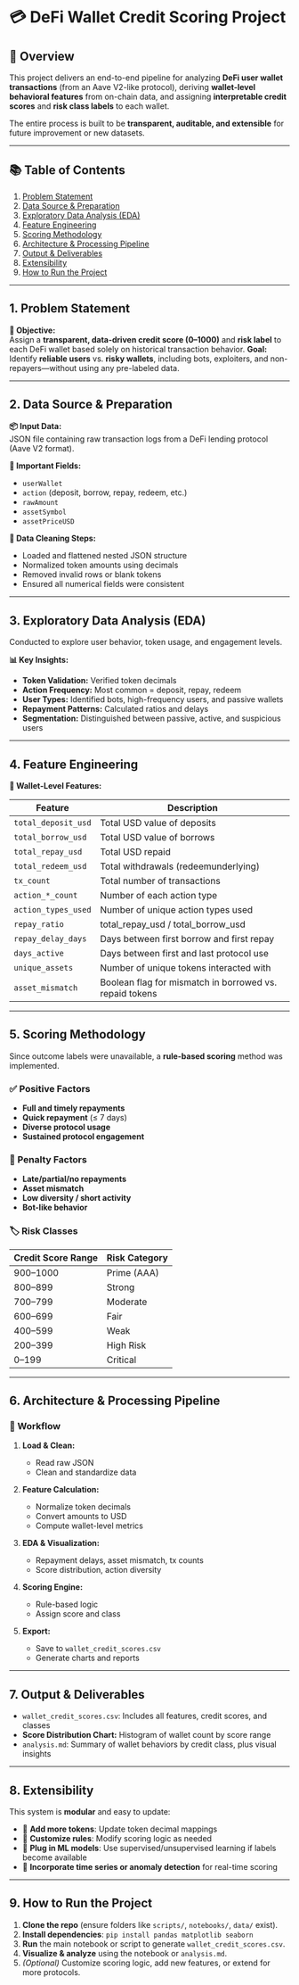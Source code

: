 # 💳 DeFi Wallet Credit Scoring Project

## 📌 Overview

This project delivers an end-to-end pipeline for analyzing **DeFi user wallet transactions** (from an Aave V2-like protocol), deriving **wallet-level behavioral features** from on-chain data, and assigning **interpretable credit scores** and **risk class labels** to each wallet.

The entire process is built to be **transparent, auditable, and extensible** for future improvement or new datasets.

---

## 📚 Table of Contents

1. [Problem Statement](#1-problem-statement)  
2. [Data Source & Preparation](#2-data-source--preparation)  
3. [Exploratory Data Analysis (EDA)](#3-exploratory-data-analysis-eda)  
4. [Feature Engineering](#4-feature-engineering)  
5. [Scoring Methodology](#5-scoring-methodology)  
6. [Architecture & Processing Pipeline](#6-architecture--processing-pipeline)  
7. [Output & Deliverables](#7-output--deliverables)  
8. [Extensibility](#8-extensibility)  
9. [How to Run the Project](#9-how-to-run-the-project)  

---

## 1. Problem Statement

**🎯 Objective:**  
Assign a **transparent, data-driven credit score (0–1000)** and **risk label** to each DeFi wallet based solely on historical transaction behavior.
**Goal:**  
Identify **reliable users** vs. **risky wallets**, including bots, exploiters, and non-repayers—without using any pre-labeled data.

---

## 2. Data Source & Preparation

**📦 Input Data:**  
JSON file containing raw transaction logs from a DeFi lending protocol (Aave V2 format).

**🔑 Important Fields:**
- `userWallet`
- `action` (deposit, borrow, repay, redeem, etc.)
- `rawAmount`
- `assetSymbol`
- `assetPriceUSD`

**🧹 Data Cleaning Steps:**
- Loaded and flattened nested JSON structure
- Normalized token amounts using decimals
- Removed invalid rows or blank tokens
- Ensured all numerical fields were consistent

---

## 3. Exploratory Data Analysis (EDA)

Conducted to explore user behavior, token usage, and engagement levels.

**📊 Key Insights:**
- **Token Validation:** Verified token decimals
- **Action Frequency:** Most common = deposit, repay, redeem
- **User Types:** Identified bots, high-frequency users, and passive wallets
- **Repayment Patterns:** Calculated ratios and delays
- **Segmentation:** Distinguished between passive, active, and suspicious users

---

## 4. Feature Engineering

**🧠 Wallet-Level Features:**

| Feature                | Description                                               |
|------------------------|-----------------------------------------------------------|
| `total_deposit_usd`    | Total USD value of deposits                               |
| `total_borrow_usd`     | Total USD value of borrows                                |
| `total_repay_usd`      | Total USD repaid                                          |
| `total_redeem_usd`     | Total withdrawals (redeemunderlying)                     |
| `tx_count`             | Total number of transactions                              |
| `action_*_count`       | Number of each action type                                |
| `action_types_used`    | Number of unique action types used                        |
| `repay_ratio`          | total_repay_usd / total_borrow_usd                        |
| `repay_delay_days`     | Days between first borrow and first repay                 |
| `days_active`          | Days between first and last protocol use                  |
| `unique_assets`        | Number of unique tokens interacted with                   |
| `asset_mismatch`       | Boolean flag for mismatch in borrowed vs. repaid tokens   |

---

## 5. Scoring Methodology

Since outcome labels were unavailable, a **rule-based scoring** method was implemented.

### ✅ Positive Factors
- **Full and timely repayments**
- **Quick repayment** (≤ 7 days)
- **Diverse protocol usage**
- **Sustained protocol engagement**

### 🚫 Penalty Factors
- **Late/partial/no repayments**
- **Asset mismatch**
- **Low diversity / short activity**
- **Bot-like behavior**

### 🏷️ Risk Classes

| Credit Score Range | Risk Category |
|--------------------|---------------|
| 900–1000           | Prime (AAA)   |
| 800–899            | Strong        |
| 700–799            | Moderate      |
| 600–699            | Fair          |
| 400–599            | Weak          |
| 200–399            | High Risk     |
| 0–199              | Critical      |

---

## 6. Architecture & Processing Pipeline

### 🔄 Workflow

1. **Load & Clean:**  
   - Read raw JSON  
   - Clean and standardize data

2. **Feature Calculation:**  
   - Normalize token decimals  
   - Convert amounts to USD  
   - Compute wallet-level metrics

3. **EDA & Visualization:**  
   - Repayment delays, asset mismatch, tx counts  
   - Score distribution, action diversity

4. **Scoring Engine:**  
   - Rule-based logic  
   - Assign score and class

5. **Export:**  
   - Save to `wallet_credit_scores.csv`  
   - Generate charts and reports

---

## 7. Output & Deliverables

- `wallet_credit_scores.csv`: Includes all features, credit scores, and classes
- **Score Distribution Chart:** Histogram of wallet count by score range
- `analysis.md`: Summary of wallet behaviors by credit class, plus visual insights

---

## 8. Extensibility

This system is **modular** and easy to update:

- 🔄 **Add more tokens**: Update token decimal mappings
- 🧩 **Customize rules**: Modify scoring logic as needed
- 🤖 **Plug in ML models**: Use supervised/unsupervised learning if labels become available
- 🧠 **Incorporate time series or anomaly detection** for real-time scoring

---

## 9. How to Run the Project

1. **Clone the repo** (ensure folders like `scripts/`, `notebooks/`, `data/` exist).  
2. **Install dependencies**: `pip install pandas matplotlib seaborn`  
3. **Run** the main notebook or script to generate `wallet_credit_scores.csv`.  
4. **Visualize & analyze** using the notebook or `analysis.md`.  
5. *(Optional)* Customize scoring logic, add new features, or extend for more protocols.

